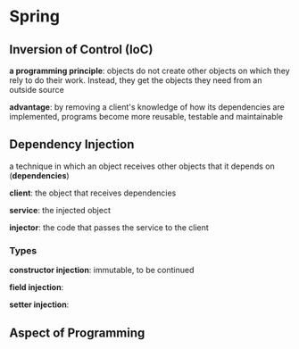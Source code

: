 # Spring

## Inversion of Control (IoC)

**a programming principle**: objects do not create other objects on which they rely to do their work. Instead, they get the objects they need from an outside source

**advantage**: by removing a client's knowledge of how its dependencies are implemented, programs become more reusable, testable and maintainable

## Dependency Injection

a technique in which an object receives other objects that it depends on (**dependencies**)

**client**: the object that receives dependencies

**service**: the injected object

**injector**: the code that passes the service to the client

### Types

**constructor injection**: immutable, to be continued

**field injection**:

**setter injection**:

## Aspect of Programming

